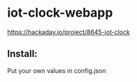 # iot-clock-webapp

https://hackaday.io/project/8645-iot-clock

## Install: 

Put your own values in config.json